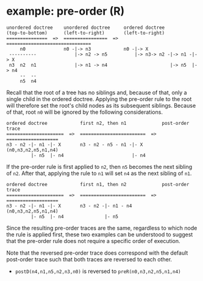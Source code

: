 
<!-- ======================================================================= -->
# example: pre-order (R)

```
unordered doctree    unordered doctree     ordered doctree
(top-to-bottom)      (left-to-right)       (left-to-right)
===============  =>  ================  =>  ===============================
     n0              n0 -|-> n3            n0 -|-> X
 ----------              |-> n2 -> n5          |-> n3-> n2 -|-> n1 -|-> X
 n3  n2  n1              |-> n1 -> n4                       |-> n5  |-> n4
     --  --
     n5  n4
```

Recall that the root of a tree has no siblings and, because of that, only a
single child in the ordered doctree. Applying the pre-order rule to the root
will therefore set the root's child nodes as its subsequent siblings. Because
of that, root `n0` will be ignored by the following considerations.

```
ordered doctree            first n2, then n1             post-order trace
=====================  =>  ========================  =>  ===================
n3 - n2 -|- n1 -|- X       n3 - n2 - n5 - n1 -|- X       (n0,n3,n2,n5,n1,n4)
         |- n5  |- n4                         |- n4
```

If the pre-order rule is first applied to `n2`, then `n5` becomes the next
sibling of `n2`. After that, applying the rule to `n1` will set `n4` as the
next sibling of `n1`.

```
ordered doctree            first n1, then n2             post-order trace
=====================  =>  ========================  =>  ===================
n3 - n2 -|- n1 -|- X       n3 - n2 -|- n1 - n4           (n0,n3,n2,n5,n1,n4)
         |- n5  |- n4               |- n5
```

Since the resulting pre-order traces are the same, regardless to which node
the rule is applied first, these two examples can be understood to suggest
that the pre-order rule does not require a specific order of execution.

Note that the reversed pre-order trace does correspond with the default
post-order trace such that both traces are reversed to each other.

* `postD(n4,n1,n5,n2,n3,n0)` is reversed to `preR(n0,n3,n2,n5,n1,n4)`
